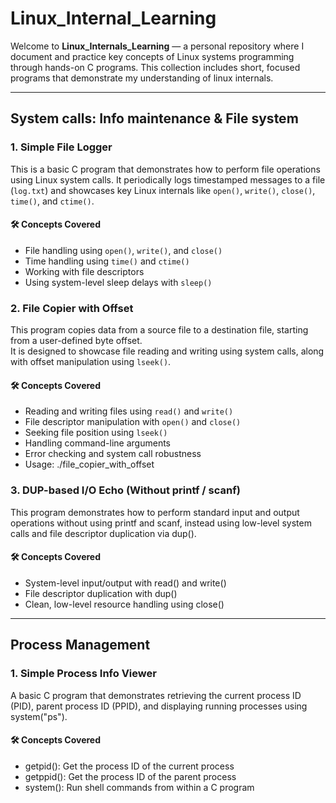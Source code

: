 # Linux_Internal_Learning
Welcome to **Linux_Internals_Learning** — a personal repository where I document and practice key concepts of Linux systems programming through hands-on C programs.
This collection includes short, focused programs that demonstrate my understanding of linux internals.

---
## System calls: Info maintenance & File system

### 1. Simple File Logger
This is a basic C program that demonstrates how to perform file operations using Linux system calls. It periodically logs timestamped messages to a file (`log.txt`) and showcases key Linux internals like `open()`, `write()`, `close()`, `time()`, and `ctime()`.
#### 🛠️ Concepts Covered
- File handling using `open()`, `write()`, and `close()`
- Time handling using `time()` and `ctime()`
- Working with file descriptors
- Using system-level sleep delays with `sleep()`

### 2. File Copier with Offset
This program copies data from a source file to a destination file, starting from a user-defined byte offset.  
It is designed to showcase file reading and writing using system calls, along with offset manipulation using `lseek()`.
#### 🛠️ Concepts Covered
- Reading and writing files using `read()` and `write()`
- File descriptor manipulation with `open()` and `close()`
- Seeking file position using `lseek()`
- Handling command-line arguments
- Error checking and system call robustness
- Usage: ./file_copier_with_offset <source file> <dest file> <offset>

### 3. DUP-based I/O Echo (Without printf / scanf)
This program demonstrates how to perform standard input and output operations without using printf and scanf, instead using low-level system calls and file descriptor duplication via dup().
#### 🛠️ Concepts Covered
- System-level input/output with read() and write()
- File descriptor duplication with dup()
- Clean, low-level resource handling using close()

---
## Process Management

### 1. Simple Process Info Viewer
A basic C program that demonstrates retrieving the current process ID (PID), parent process ID (PPID), and displaying running processes using system("ps").
#### 🛠️ Concepts Covered
- getpid(): Get the process ID of the current process
- getppid(): Get the process ID of the parent process
- system(): Run shell commands from within a C program